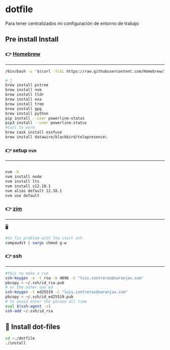 # dotfile

Para tener centralizados mi configuración de entorno de trabajo

## Pre install Install

### 👉 [Homebrew](https://brew.sh)

---

```bash
/bin/bash -c "$(curl -fsSL https://raw.githubusercontent.com/Homebrew/install/master/install.sh)"
```

```bash
# 🍺
brew install pstree
brew install nvm
brew install tldr
brew install exa
brew install tree
brew install gpg
brew install python
pip install --user powerline-status
pip3 install --user powerline-status
#tool to work
brew cask install osxfuse
brew install datawire/blackbird/telepresence\
```

### 👉 setup `nvm`

---

```bash

nvm -h
nvm install node
nvm install lts
nvm install v12.18.1
nvm alias default 12.18.1
nvm use default

```

### 👉 [zim](https://github.com/zimfw/zimfw)

---
🖥
```bash
#to fix problem with the start zsh
compaudit | xargs chmod g-w
```

### 👉 ssh

---

```bash
#this to make a rsa
ssh-keygen -o -t rsa -b 4096 -C "luis.contreras@naranjax.com"
pbcopy < ~/.ssh/id_rsa.pub
# or the other one ed
ssh-keygen -t ed25519 -C "luis.contreras@naranjax.com"
pbcopy < ~/.ssh/id_ed25519.pub
# to avoid enter the phrase all time
eval $(ssh-agent -s)
ssh-add ~/.ssh/id_rsa
```

## 🎉 Install dot-files

```bash
cd ~./dotfile
./install
```
